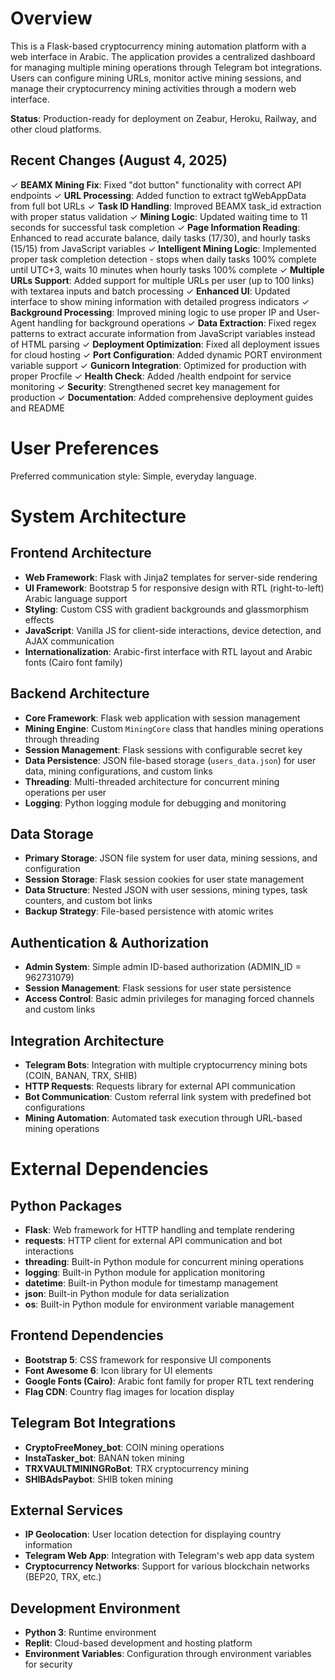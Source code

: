 # Overview

This is a Flask-based cryptocurrency mining automation platform with a web interface in Arabic. The application provides a centralized dashboard for managing multiple mining operations through Telegram bot integrations. Users can configure mining URLs, monitor active mining sessions, and manage their cryptocurrency mining activities through a modern web interface.

**Status**: Production-ready for deployment on Zeabur, Heroku, Railway, and other cloud platforms.

## Recent Changes (August 4, 2025)

✓ **BEAMX Mining Fix**: Fixed "dot button" functionality with correct API endpoints
✓ **URL Processing**: Added function to extract tgWebAppData from full bot URLs
✓ **Task ID Handling**: Improved BEAMX task_id extraction with proper status validation
✓ **Mining Logic**: Updated waiting time to 11 seconds for successful task completion
✓ **Page Information Reading**: Enhanced to read accurate balance, daily tasks (17/30), and hourly tasks (15/15) from JavaScript variables
✓ **Intelligent Mining Logic**: Implemented proper task completion detection - stops when daily tasks 100% complete until UTC+3, waits 10 minutes when hourly tasks 100% complete
✓ **Multiple URLs Support**: Added support for multiple URLs per user (up to 100 links) with textarea inputs and batch processing
✓ **Enhanced UI**: Updated interface to show mining information with detailed progress indicators
✓ **Background Processing**: Improved mining logic to use proper IP and User-Agent handling for background operations
✓ **Data Extraction**: Fixed regex patterns to extract accurate information from JavaScript variables instead of HTML parsing
✓ **Deployment Optimization**: Fixed all deployment issues for cloud hosting
✓ **Port Configuration**: Added dynamic PORT environment variable support
✓ **Gunicorn Integration**: Optimized for production with proper Procfile
✓ **Health Check**: Added /health endpoint for service monitoring
✓ **Security**: Strengthened secret key management for production
✓ **Documentation**: Added comprehensive deployment guides and README

# User Preferences

Preferred communication style: Simple, everyday language.

# System Architecture

## Frontend Architecture
- **Web Framework**: Flask with Jinja2 templates for server-side rendering
- **UI Framework**: Bootstrap 5 for responsive design with RTL (right-to-left) Arabic language support
- **Styling**: Custom CSS with gradient backgrounds and glassmorphism effects
- **JavaScript**: Vanilla JS for client-side interactions, device detection, and AJAX communication
- **Internationalization**: Arabic-first interface with RTL layout and Arabic fonts (Cairo font family)

## Backend Architecture
- **Core Framework**: Flask web application with session management
- **Mining Engine**: Custom `MiningCore` class that handles mining operations through threading
- **Session Management**: Flask sessions with configurable secret key
- **Data Persistence**: JSON file-based storage (`users_data.json`) for user data, mining configurations, and custom links
- **Threading**: Multi-threaded architecture for concurrent mining operations per user
- **Logging**: Python logging module for debugging and monitoring

## Data Storage
- **Primary Storage**: JSON file system for user data, mining sessions, and configuration
- **Session Storage**: Flask session cookies for user state management
- **Data Structure**: Nested JSON with user sessions, mining types, task counters, and custom bot links
- **Backup Strategy**: File-based persistence with atomic writes

## Authentication & Authorization
- **Admin System**: Simple admin ID-based authorization (ADMIN_ID = 962731079)
- **Session Management**: Flask sessions for user state persistence
- **Access Control**: Basic admin privileges for managing forced channels and custom links

## Integration Architecture
- **Telegram Bots**: Integration with multiple cryptocurrency mining bots (COIN, BANAN, TRX, SHIB)
- **HTTP Requests**: Requests library for external API communication
- **Bot Communication**: Custom referral link system with predefined bot configurations
- **Mining Automation**: Automated task execution through URL-based mining operations

# External Dependencies

## Python Packages
- **Flask**: Web framework for HTTP handling and template rendering
- **requests**: HTTP client for external API communication and bot interactions
- **threading**: Built-in Python module for concurrent mining operations
- **logging**: Built-in Python module for application monitoring
- **datetime**: Built-in Python module for timestamp management
- **json**: Built-in Python module for data serialization
- **os**: Built-in Python module for environment variable management

## Frontend Dependencies
- **Bootstrap 5**: CSS framework for responsive UI components
- **Font Awesome 6**: Icon library for UI elements
- **Google Fonts (Cairo)**: Arabic font family for proper RTL text rendering
- **Flag CDN**: Country flag images for location display

## Telegram Bot Integrations
- **CryptoFreeMoney_bot**: COIN mining operations
- **InstaTasker_bot**: BANAN token mining
- **TRXVAULTMININGRoBot**: TRX cryptocurrency mining
- **SHIBAdsPaybot**: SHIB token mining

## External Services
- **IP Geolocation**: User location detection for displaying country information
- **Telegram Web App**: Integration with Telegram's web app data system
- **Cryptocurrency Networks**: Support for various blockchain networks (BEP20, TRX, etc.)

## Development Environment
- **Python 3**: Runtime environment
- **Replit**: Cloud-based development and hosting platform
- **Environment Variables**: Configuration through environment variables for security